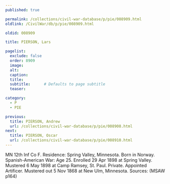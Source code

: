```yaml
---
published: true

permalink: /collections/civil-war-database/p/pie/008909.html
oldlink: /CivilWar/db/p/pie/008909.html

oldid: 008909

title: PIERSON, Lars

pagelist:
  exclude: false
  order: 8909
  image: 
  alt:
  caption:
  title:
  subtitle:      # Defaults to page subtitle
  teaser:

category: 
  - P 
  - PIE

previous:
  title: PIERSON, Andrew
  url: /collections/civil-war-database/p/pie/008908.html  
next:
  title: PIERSON, Oscar
  url: /collections/civil-war-database/p/pie/008910.html   
---
```

MN 12th Inf Co F. Residence: Spring Valley, Minnesota. Born in Norway. Spanish-American War: Age 25. Enrolled 29 Apr 1898 at Spring Valley. Mustered 6 May 1898 at Camp Ramsey, St. Paul. Private. Appointed Artificer. Mustered out 5 Nov 1868 at New Ulm, Minnesota. Sources: (MSAW p164)